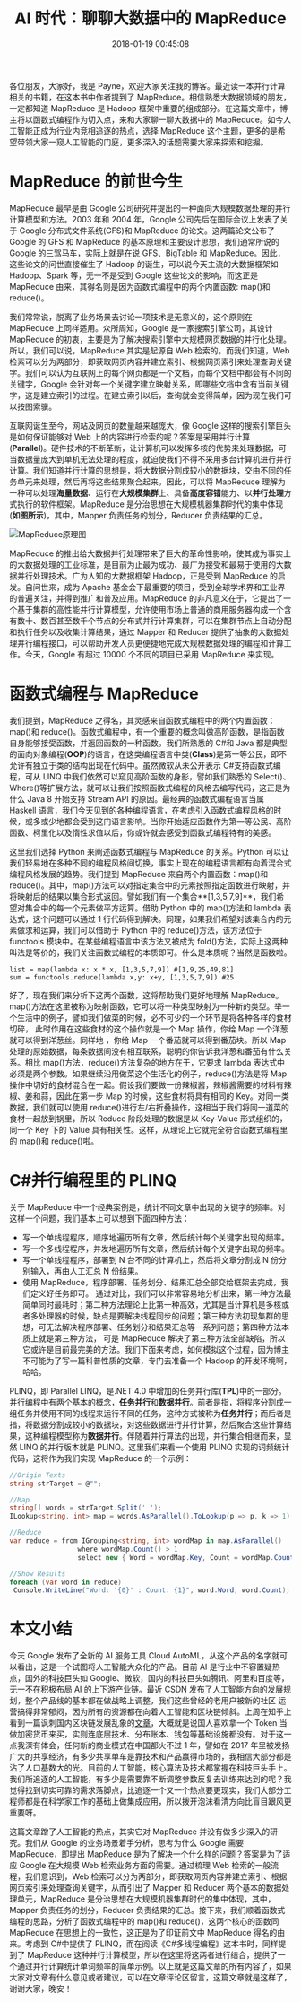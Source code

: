 ﻿---
abbrlink: 2911923212
categories:
  - 数据存储
date: 2018-01-19 00:45:08
description: '因此，这些论文的问世直接催生了 Hadoop 的诞生，可以说今天主流的大数据框架如 Hadoop、Spark 等，无一不是受到 Google 这些论文的影响，而这正是 MapReduce 由来，其得名则是因为函数式编程中的两个内置函数:
  map()和 reduce();我们提到，MapReduce 之得名，其灵感来自函数式编程中的两个内置函数：map()和 reduce();通过梳理 Web 检索的一般流程，我们意识到，Web 检索可以分为两部分，即获取网页内容并建立索引、根据网页索引来处理查询关键字，从而引出了 Mapper 和 Reducer 两个基本的数据处理单元，MapReduce 是分治思想在大规模机器集群时代的集中体现，其中，Mapper 负责任务的划分，Reducer 负责结果的汇总'
tags:
  - AI
  - MapReduce
  - FP
  - 大数据
title: AI 时代：聊聊大数据中的 MapReduce
---

各位朋友，大家好，我是 Payne，欢迎大家关注我的博客。最近读一本并行计算相关的书籍，在这本书中作者提到了 MapReduce。相信熟悉大数据领域的朋友，一定都知道 MapReduce 是 Hadoop 框架中重要的组成部分。在这篇文章中，博主将以函数式编程作为切入点，来和大家聊一聊大数据中的 MapReduce。如今人工智能正成为行业内竞相追逐的热点，选择 MapReduce 这个主题，更多的是希望带领大家一窥人工智能的门庭，更多深入的话题需要大家来探索和挖掘。

# MapReduce 的前世今生
MapReduce 最早是由 Google 公司研究并提出的一种面向大规模数据处理的并行计算模型和方法。2003 年和 2004 年，Google 公司先后在国际会议上发表了关于 Google 分布式文件系统(GFS)和 MapReduce 的论文。这两篇论文公布了 Google 的 GFS 和 MapReduce 的基本原理和主要设计思想，我们通常所说的 Google 的三驾马车，实际上就是在说 GFS、BigTable 和 MapReduce。因此，这些论文的问世直接催生了 Hadoop 的诞生，可以说今天主流的大数据框架如 Hadoop、Spark 等，无一不是受到 Google 这些论文的影响，而这正是 MapReduce 由来，其得名则是因为函数式编程中的两个内置函数: map()和 reduce()。

我们常常说，脱离了业务场景去讨论一项技术是无意义的，这个原则在 MapReduce 上同样适用。众所周知，Google 是一家搜索引擎公司，其设计 MapReduce 的初衷，主要是为了解决搜索引擎中大规模网页数据的并行化处理。所以，我们可以说，MapReduce 其实是起源自 Web 检索的。而我们知道，Web 检索可以分为两部分，即获取网页内容并建立索引、根据网页索引来处理查询关键字。我们可以认为互联网上的每个网页都是一个文档，而每个文档中都会有不同的关键字，Google 会针对每一个关键字建立映射关系，即哪些文档中含有当前关键字，这是建立索引的过程。在建立索引以后，查询就会变得简单，因为现在我们可以按图索骥。

互联网诞生至今，网站及网页的数量越来越庞大，像 Google 这样的搜索引擎巨头是如何保证能够对 Web 上的内容进行检索的呢？答案是采用并行计算(**Parallel**)。硬件技术的不断革新，让计算机可以发挥多核的优势来处理数据，可当数据量庞大到单机无法处理的程度，就迫使我们不得不采用多台计算机进行并行计算。我们知道并行计算的思想是，将大数据分割成较小的数据块，交由不同的任务单元来处理，然后再将这些结果聚合起来。因此，可以将 MapReduce 理解为一种可以处理**海量数据**、运行在**大规模集群**上、具备**高度容错**能力、以**并行处理**方式执行的软件框架。MapReduce 是分治思想在大规模机器集群时代的集中体现(**如图所示**)，其中，Mapper 负责任务的划分，Reducer 负责结果的汇总。

![MapReduce原理图](https://ww1.sinaimg.cn/large/4c36074fly1fz68itu6fvj20fk04xaar.jpg)

MapReduce 的推出给大数据并行处理带来了巨大的革命性影响，使其成为事实上的大数据处理的工业标准，是目前为止最为成功、最广为接受和最易于使用的大数据并行处理技术。广为人知的大数据框架 Hadoop，正是受到 MapReduce 的启发。自问世来，成为 Apache 基金会下最重要的项目，受到全球学术界和工业界的普遍关注，并得到推广和普及应用。MapReduce 的非凡意义在于，它提出了一个基于集群的高性能并行计算模型，允许使用市场上普通的商用服务器构成一个含有数十、数百甚至数千个节点的分布式并行计算集群，可以在集群节点上自动分配和执行任务以及收集计算结果，通过 Mapper 和 Reducer 提供了抽象的大数据处理并行编程接口，可以帮助开发人员更便捷地完成大规模数据处理的编程和计算工作。今天，Google 有超过 10000 个不同的项目已采用 MapReduce 来实现。

# 函数式编程与 MapReduce
我们提到，MapReduce 之得名，其灵感来自函数式编程中的两个内置函数：map()和 reduce()。函数式编程中，有一个重要的概念叫做高阶函数，是指函数自身能够接受函数，并返回函数的一种函数。我们所熟悉的 C#和 Java 都是典型的面向对象编程(**OOP**)的语言，在这类编程语言中类(**Class**)是第一等公民，即不允许有独立于类的结构出现在代码中。虽然微软从未公开表示 C#支持函数式编程，可从 LINQ 中我们依然可以窥见高阶函数的身影，譬如我们熟悉的 Select()、Where()等扩展方法，就可以让我们按照函数式编程的风格去编写代码，这正是为什么 Java 8 开始支持 Stream API 的原因。最经典的函数式编程语言当属 Haskell 语言，我们今天见到的各种编程语言，在考虑引入函数式编程风格的时候，或多或少地都会受到这门语言影响。当你开始适应函数作为第一等公民、高阶函数、柯里化以及惰性求值以后，你或许就会感受到函数式编程特有的美感。

这里我们选择 Python 来阐述函数式编程与 MapReduce 的关系。Python 可以让我们轻易地在多种不同的编程风格间切换，事实上现在的编程语言都有向着混合式编程风格发展的趋势。我们提到 MapReduce 来自两个内置函数：map()和 reduce()。其中，map()方法可以对指定集合中的元素按照指定函数进行映射，并将映射后的结果以集合形式返回。譬如我们有一个集合**[1,3,5,7,9]**，我们希望对集合中的每一个元素做平方运算。借助 Python 中的 map()方法和 lambda 表达式，这个问题可以通过 1 行代码得到解决。同理，如果我们希望对该集合内的元素做求和运算，我们可以借助于 Python 中的 reduce()方法，该方法位于 functools 模块中。在某些编程语言中该方法又被成为 fold()方法，实际上这两种叫法是等价的，我们关注函数式编程的本质即可。什么是本质呢？当然是函数啦。

```
list = map(lambda x: x * x, [1,3,5,7,9]) #[1,9,25,49,81]
sum = functools.reduce(lambda x,y: x+y, [1,3,5,7,9]) #25
```

好了，现在我们来分析下这两个函数，这将帮助我们更好地理解 MapReduce。map()方法在这里被称为映射函数，它可以将一种类型映射为一种新的类型。举一个生活中的例子，譬如我们做菜的时候，必不可少的一个环节是将各种各样的食材切碎， 此时作用在这些食材的这个操作就是一个 Map 操作，你给 Map 一个洋葱就可以得到洋葱丝。同样地 ，你给 Map 一个番茄就可以得到番茄块。所以 Map 处理的原始数据，每条数据间没有相互联系，聪明的你告诉我洋葱和番茄有什么关系。相比 map()方法，reduce()方法复杂的地方在于，它要求 lambda 表达式中必须是两个参数。如果继续沿用做菜这个生活化的例子，reduce()方法是将 Map 操作中切好的食材混合在一起。假设我们要做一份辣椒酱，辣椒酱需要的材料有辣椒、姜和蒜，因此在第一步 Map 的时候，这些食材将具有相同的 Key。对同一类数据，我们就可以使用 reduce()进行左/右折叠操作，这相当于我们将同一道菜的食材一起放到锅里，所以 Reduce 阶段处理的数据是以 Key-Value 形式组织的，同一个 Key 下的 Value 具有相关性。这样，从理论上它就完全符合函数式编程里的 map()和 reduce()啦。        
                
# C#并行编程里的 PLINQ
关于 MapReduce 中一个经典案例是，统计不同文章中出现的关键字的频率。对这样一个问题，我们基本上可以想到下面四种方法：
*  写一个单线程程序，顺序地遍历所有文章，然后统计每个关键字出现的频率。
* 写一个多线程程序，并发地遍历所有文章，然后统计每个关键字出现的频率。
* 写一个单线程程序，部署到 N 台不同的计算机上，然后将文章分割成 N 份分别输入，再由人工汇总 N 份结果。
* 使用 MapReduce，程序部署、任务划分、结果汇总全部交给框架去完成，我们定义好任务即可。
通过对比，我们可以非常容易地分析出来，第一种方法最简单同时最耗时；第二种方法理论上比第一种高效，尤其是当计算机是多核或者多处理器的时候，缺点是要解决线程同步的问题；第三种方法初现集群的思想，可无法解决程序部署、任务划分和结果汇总等一系列问题；第四种方法本质上就是第三种方法， 可是 MapReduce 解决了第三种方法全部缺陷，所以它或许是目前最完美的方法。我们下面来考虑，如何模拟这个过程，因为博主不可能为了写一篇科普性质的文章，专门去准备一个 Hadoop 的开发环境啊，哈哈。

PLINQ，即 Parallel LINQ，是.NET 4.0 中增加的任务并行库(**TPL**)中的一部分。并行编程中有两个基本的概念，**任务并行**和**数据并行**。前者是指，将程序分割成一组任务并使用不同的线程来运行不同的任务，这种方式被称为**任务并行**；而后者是指，将数据分割成较小的数据块，对这些数据进行并行计算，然后聚合这些计算结果，这种编程模型称为**数据并行**。伴随着并行算法的出现，并行集合相继而来，显然 LINQ 的并行版本就是 PLINQ。这里我们来看一个使用 PLINQ 实现的词频统计代码，这将作为我们实现 MapReduce 的一个示例：

```csharp
//Origin Texts
string strTarget = @"";

//Map
string[] words = strTarget.Split(' '); 
ILookup<string, int> map = words.AsParallel().ToLookup(p => p, k => 1); 

//Reduce
var reduce = from IGrouping<string, int> wordMap in map.AsParallel() 
                 where wordMap.Count() > 1 
                 select new { Word = wordMap.Key, Count = wordMap.Count() }; 

//Show Results
foreach (var word in reduce) 
 Console.WriteLine("Word: '{0}' : Count: {1}", word.Word, word.Count); 
```

# 本文小结
今天 Google 发布了全新的 AI 服务工具 Cloud AutoML，从这个产品的名字就可以看出，这是一个试图将人工智能大众化的产品。目前 AI 是行业中不容置疑热点，国外的科技巨头如 Google、微软，国内的科技巨头如腾讯、阿里和百度等，无一不在积极布局 AI 的上下游产业链。最近 CSDN 发布了人工智能方向的发展规划，整个产品线的基本都在做战略上调整，我们这些曾经的老用户被新的社区 运营搞得非常郁闷，因为所有的资源都在向着人工智能和区块链倾斜。上周在知乎上看到一篇讽刺国内区块链发展乱象的[文章](https://zhuanlan.zhihu.com/p/32796998)，大概就是说国人喜欢拿一个 Token 当做加密货币来买，实则连底层技术、分布账本、钱包等基础设施都没有。对于这一点我深有体会，任何新的商业模式在中国都火不过 1 年，譬如在 2017 年里被发扬广大的共享经济，有多少共享单车是靠技术和产品赢得市场的，我相信大部分都是沾了人口基数大的光。目前的人工智能，核心算法及技术都掌握在科技巨头手上。我们所追逐的人工智能，有多少是需要靠不断调整参数反复去训练来达到的呢？我觉得找到切实可靠的需求落脚点，比追逐一个又一个热点要更现实，我们大部分工程师都是在科学家工作的基础上做集成应用，所以拨开泡沫看清方向比盲目跟风更重要呀。

这篇文章蹭了人工智能的热点，其实它对 MapReduce 并没有做多少深入的研究。我们从 Google 的业务场景着手分析，思考为什么 Google 需要 MapReduce，即提出 MapReduce 是为了解决一个什么样的问题？答案是为了适应 Google 在大规模 Web 检索业务方面的需要。通过梳理 Web 检索的一般流程，我们意识到，Web 检索可以分为两部分，即获取网页内容并建立索引、根据网页索引来处理查询关键字，从而引出了 Mapper 和 Reducer 两个基本的数据处理单元，MapReduce 是分治思想在大规模机器集群时代的集中体现，其中，Mapper 负责任务的划分，Reducer 负责结果的汇总。接下来，我们顺着函数式编程的思路，分析了函数式编程中的 map()和 reduce()，这两个核心的函数同 MapReduce 在思想上的一致性，这正是为了印证前文中 MapReduce 得名的由来。考虑到 C#中提供了 PLINQ，而在阅读《C#多线程编程》这本书时，同样提到了 MapReduce 这种并行计算模型，所以在这里将这两者进行结合，提供了一个通过并行计算统计单词频率的简单示例。以上就是这篇文章的所有内容了，如果大家对文章有什么意见或者建议，可以在文章评论区留言，这篇文章就是这样了，谢谢大家，晚安！